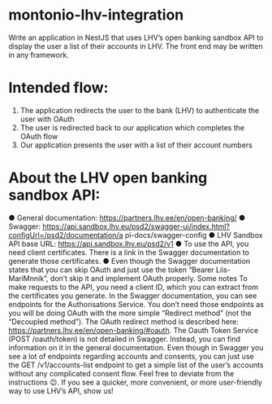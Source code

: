 # montonio-lhv-integration

Write an application in NestJS that uses LHV’s open banking sandbox API to display the user a
list of their accounts in LHV. The front end may be written in any framework.

# Intended flow:

1. The application redirects the user to the bank (LHV) to authenticate the user with OAuth
2. The user is redirected back to our application which completes the OAuth flow
3. Our application presents the user with a list of their account numbers

# About the LHV open banking sandbox API:

● General documentation: https://partners.lhv.ee/en/open-banking/
● Swagger:
https://api.sandbox.lhv.eu/psd2/swagger-ui/index.html?configUrl=/psd2/documentation/a
pi-docs/swagger-config
● LHV Sandbox API base URL: https://api.sandbox.lhv.eu/psd2/v1
● To use the API, you need client certificates. There is a link in the Swagger
documentation to generate those certificates.
● Even though the Swagger documentation states that you can skip OAuth and just use
the token “Bearer Liis-MariMnnik”, don’t skip it and implement OAuth properly.
Some notes
To make requests to the API, you need a client ID, which you can extract from the certificates
you generate.
In the Swagger documentation, you can see endpoints for the Authorisations Service. You don’t
need those endpoints as you will be doing OAuth with the more simple “Redirect method” (not
the “Decoupled method”). The OAuth redirect method is described here:
https://partners.lhv.ee/en/open-banking/#oauth.
The Oauth Token Service (POST /oauth/token) is not detailed in Swagger. Instead, you can find
information on it in the general documentation.
Even though in Swagger you see a lot of endpoints regarding accounts and consents, you can
just use the GET /v1/accounts-list endpoint to get a simple list of the user’s accounts without
any complicated consent flow.
Feel free to deviate from the instructions 😉. If you see a quicker, more convenient, or more
user-friendly way to use LHV’s API, show us!
